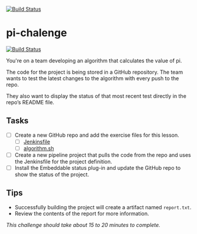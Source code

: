 [![Build Status](http://ec2-3-232-24-155.compute-1.amazonaws.com/job/pi-chalenge/badge/icon)](http://ec2-3-232-24-155.compute-1.amazonaws.com/job/pi-chalenge/)

# pi-chalenge

[![Build Status](http://ec2-3-232-24-155.compute-1.amazonaws.com/buildStatus/icon?job=pi-chalenge)](http://ec2-3-232-24-155.compute-1.amazonaws.com/job/pi-chalenge/)

You're on a team developing an algorithm that calculates the value of pi.

The code for the project is being stored in a GitHub repository. The team wants to test the latest changes to the algorithm with every push to the repo.

They also want to display the status of that most recent test directly in the repo’s README file.

## Tasks
- [ ] Create a new GitHub repo and add the exercise files for this lesson.
  - [ ] [Jenkinsfile](./Jenkinsfile)
  - [ ] [algorithm.sh](./algorithm.sh)
- [ ] Create a new pipeline project that pulls the code from the repo and uses the Jenkinsfile for the project definition.
- [ ] Install the Embeddable status plug-in and update the GitHub repo to show the status of the project.

## Tips
- Successfully building the project will create a artifact named `report.txt`.
- Review the contents of the report for more information.

_*This challenge should take about 15 to 20 minutes to complete.*_
